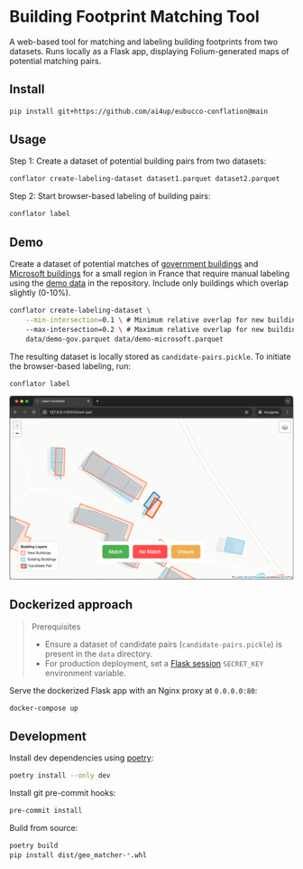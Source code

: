 # Building Footprint Matching Tool

A web-based tool for matching and labeling building footprints from two datasets. Runs locally as a Flask app, displaying Folium-generated maps of potential matching pairs.


## Install
```bash
pip install git+https://github.com/ai4up/eubucco-conflation@main
```

## Usage
Step 1: Create a dataset of potential building pairs from two datasets:
```bash
conflator create-labeling-dataset dataset1.parquet dataset2.parquet
```

Step 2: Start browser-based labeling of building pairs:
```bash
conflator label
```

## Demo
Create a dataset of potential matches of [government buildings](https://eubucco.com/data/) and [Microsoft buildings](https://github.com/microsoft/GlobalMLBuildingFootprints) for a small region in France that require manual labeling  using the [demo data](data/) in the repository. Include only buildings which overlap slightly (0-10%).
```bash
conflator create-labeling-dataset \
    --min-intersection=0.1 \ # Minimum relative overlap for new buildings to be included in labeling dataset [0,1)
    --max-intersection=0.2 \ # Maximum relative overlap for new buildings to be included in labeling dataset (0,1]
    data/demo-gov.parquet data/demo-microsoft.parquet
```
The resulting dataset is locally stored as `candidate-pairs.pickle`. To initiate the browser-based labeling, run:
```bash
conflator label
```
![Example of Building Footprint Matching Tool](example.png)


## Dockerized approach
> Prerequisites
> * Ensure a dataset of candidate pairs (`candidate-pairs.pickle`) is present in the `data` directory.
> * For production deployment, set a [Flask session](https://flask.palletsprojects.com/en/stable/quickstart/#sessions) `SECRET_KEY` environment variable.

Serve the dockerized Flask app with an Nginx proxy at `0.0.0.0:80`:
```bash
docker-compose up
```

## Development

Install dev dependencies using [poetry](https://python-poetry.org/):
```bash
poetry install --only dev
```

Install git pre-commit hooks:
```bash
pre-commit install
```

Build from source:
```bash
poetry build
pip install dist/geo_matcher-*.whl
```
